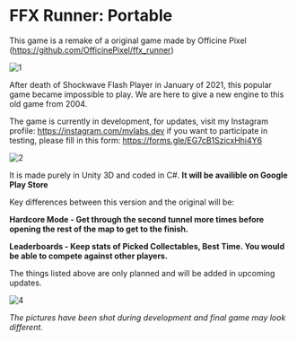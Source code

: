 # FFX Runner: Portable
This game is a remake of a original game made by Officine Pixel
(https://github.com/OfficinePixel/ffx_runner)

![1](https://user-images.githubusercontent.com/60174217/196503445-46babcc6-7566-4add-93ec-c9c34130c549.png)

After death of Shockwave Flash Player in January of 2021, this popular game became impossible to play. We are here to give a new engine to this old game from 2004.

The game is currently in development, for updates, visit my Instagram profile: https://instagram.com/mvlabs.dev
if you want to participate in testing, please fill in this form: https://forms.gle/EG7cB1SzicxHhi4Y6

![2](https://user-images.githubusercontent.com/60174217/196505680-d098d509-843b-4df6-a896-f1454959758a.png)

It is made purely in Unity 3D and coded in C#.
**It will be availible on Google Play Store**

Key differences between this version and the original will be:

**Hardcore Mode - Get through the second tunnel more times before opening the rest of the map to get to the finish.**

**Leaderboards - Keep stats of Picked Collectables, Best Time. You would be able to compete against other players.**

The things listed above are only planned and will be added in upcoming updates.

![4](https://user-images.githubusercontent.com/60174217/196507339-245726e7-b309-4588-aaa6-9888d919dddb.png)

*The pictures have been shot during development and final game may look different.*
